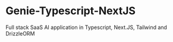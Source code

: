 # Genie-Typescript-NextJS
Full stack SaaS AI application in Typescript, Next.JS, Tailwind and DrizzleORM
